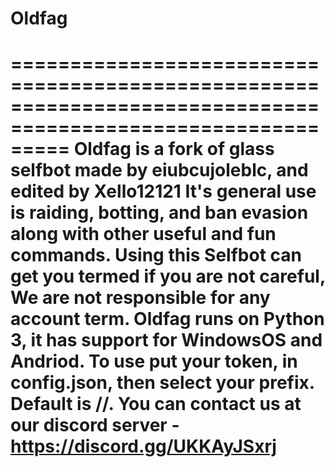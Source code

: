 # Oldfag
=============================================================================================================
Oldfag is a fork of glass selfbot made by eiubcujoleblc, and edited by Xello12121
It's general use is raiding, botting, and ban evasion along with other useful and fun commands.
Using this Selfbot can get you termed if you are not careful, We are not responsible for any account term.
Oldfag runs on Python 3, it has support for WindowsOS and Andriod.
To use put your token, in config.json, then select your prefix. Default is //.
You can contact us at our discord server - https://discord.gg/UKKAyJSxrj 
=============================================================================================================
